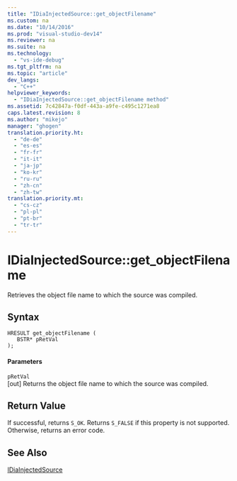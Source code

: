```yaml
---
title: "IDiaInjectedSource::get_objectFilename"
ms.custom: na
ms.date: "10/14/2016"
ms.prod: "visual-studio-dev14"
ms.reviewer: na
ms.suite: na
ms.technology: 
  - "vs-ide-debug"
ms.tgt_pltfrm: na
ms.topic: "article"
dev_langs: 
  - "C++"
helpviewer_keywords: 
  - "IDiaInjectedSource::get_objectFilename method"
ms.assetid: 7c42847a-f0df-443a-a9fe-c495c1271ea8
caps.latest.revision: 8
ms.author: "mikejo"
manager: "ghogen"
translation.priority.ht: 
  - "de-de"
  - "es-es"
  - "fr-fr"
  - "it-it"
  - "ja-jp"
  - "ko-kr"
  - "ru-ru"
  - "zh-cn"
  - "zh-tw"
translation.priority.mt: 
  - "cs-cz"
  - "pl-pl"
  - "pt-br"
  - "tr-tr"
---
```

# IDiaInjectedSource::get_objectFilename
Retrieves the object file name to which the source was compiled.  
  
## Syntax  
  
```cpp#  
HRESULT get_objectFilename (   
   BSTR* pRetVal  
);  
```  
  
#### Parameters  
 `pRetVal`  
 [out] Returns the object file name to which the source was compiled.  
  
## Return Value  
 If successful, returns `S_OK`. Returns `S_FALSE` if this property is not supported. Otherwise, returns an error code.  
  
## See Also  
 [IDiaInjectedSource](../debugger/idiainjectedsource.md)